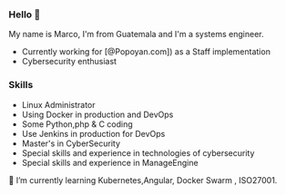 ### Hello 👋
My name is Marco, I'm from Guatemala and I'm a systems engineer.
* Currently working for [@Popoyan.com]) as a Staff implementation
* Cybersecurity enthusiast
### Skills
* Linux Administrator
* Using Docker in production and DevOps
* Some Python,php & C coding
* Use Jenkins in production for DevOps
* Master's in CyberSecurity
* Special skills and experience in technologies of cybersecurity 
* Special skills and experience in ManageEngine

 🌱 I’m currently learning Kubernetes,Angular, Docker Swarm , ISO27001.




<!--
**mleivag3/mleivag3** is a ✨ _special_ ✨ repository because its `README.md` (this file) appears on your GitHub profile.

Here are some ideas to get you started:

- 🔭 I’m currently working on ...
- 🌱 I’m currently learning ...
- 👯 I’m looking to collaborate on ...
- 🤔 I’m looking for help with ...
- 💬 Ask me about ...
- 📫 How to reach me: ...
- 😄 Pronouns: ...
- ⚡ Fun fact: ...
-->
